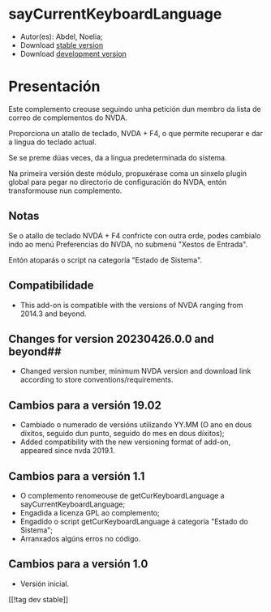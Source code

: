 # sayCurrentKeyboardLanguage #

* Autor(es): Abdel, Noelia;
* Download [stable
  version](https://www.nvaccess.org/addonStore/legacy?file=sayCurrentKeyboardLanguage)
* Download [development
  version](https://www.nvaccess.org/addonStore/legacy?file=sayCurrentKeyboardLanguage)

# Presentación #

Este complemento creouse seguindo unha petición dun membro da lista de
correo de complementos do NVDA.

Proporciona un atallo de teclado, NVDA + F4, o que permite recuperar e dar a
lingua do teclado actual.

Se se preme dúas veces, da a lingua predeterminada do sistema.

Na primeira versión deste módulo, propuxérase coma un sinxelo plugin global
para pegar no directorio de configuración do NVDA, entón transformouse nun
complemento.

## Notas ##

Se o atallo de teclado NVDA + F4 confricte con outra orde, podes cambialo
indo ao menú Preferencias do NVDA, no submenú "Xestos de Entrada".

Entón atoparás o script na categoría "Estado de Sistema".

## Compatibilidade ##

* This add-on is compatible with the versions of NVDA ranging from 2014.3
  and beyond.

## Changes for version 20230426.0.0 and beyond##

* Changed version number, minimum NVDA version and download link according
  to store conventions/requirements.

## Cambios para a versión 19.02 ##

* Cambiado o numerado de versións utilizando YY.MM (O ano en dous díxitos,
  seguido dun punto, seguido do mes en dous díxitos);
* Added compatibility with the new versioning format of add-on, appeared
  since nvda 2019.1.																					

## Cambios para a versión 1.1 ##

* O complemento renomeouse de getCurKeyboardLanguage a
  sayCurrentKeyboardLanguage;
* Engadida a licenza GPL ao complemento;
* Engadido o script getCurKeyboardLanguage á categoría "Estado do Sistema";
* Arranxados algúns erros no código.

## Cambios para a versión 1.0 ##

* Versión inicial.

[[!tag dev stable]]
